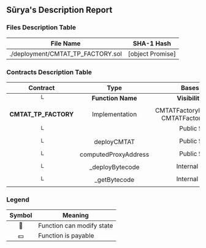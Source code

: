 ## Sūrya's Description Report

### Files Description Table


|  File Name  |  SHA-1 Hash  |
|-------------|--------------|
| ./deployment/CMTAT_TP_FACTORY.sol | [object Promise] |


### Contracts Description Table


|  Contract  |         Type        |       Bases      |                  |                 |
|:----------:|:-------------------:|:----------------:|:----------------:|:---------------:|
|     └      |  **Function Name**  |  **Visibility**  |  **Mutability**  |  **Modifiers**  |
||||||
| **CMTAT_TP_FACTORY** | Implementation | CMTATFactoryInvariant, CMTATFactoryBase |||
| └ | <Constructor> | Public ❗️ | 🛑  | CMTATFactoryBase |
| └ | deployCMTAT | Public ❗️ | 🛑  | onlyRole |
| └ | computedProxyAddress | Public ❗️ |   |NO❗️ |
| └ | _deployBytecode | Internal 🔒 | 🛑  | |
| └ | _getBytecode | Internal 🔒 |   | |


### Legend

|  Symbol  |  Meaning  |
|:--------:|-----------|
|    🛑    | Function can modify state |
|    💵    | Function is payable |
